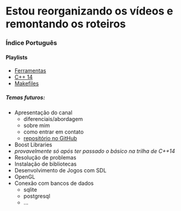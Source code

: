 # Estou reorganizando os vídeos e remontando os roteiros

### Índice Português

#### Playlists

- [Ferramentas](ferramentas/README.md)
- [C++ 14](cpp14/README.md)
- [Makefiles](makefiles/README.md)

##### Temas futuros:

- Apresentação do canal
   - diferenciais/abordagem
   - sobre mim
   - como entrar em contato
   - [repositório no GitHub](https://github.com/masterl/channel_annotations)
- Boost Libraries
- *provavelmente só após ter passado o básico na trilha de C++14*
 - Resolução de problemas
 - Instalação de bibliotecas
 - Desenvolvimento de Jogos com SDL
 - OpenGL
 - Conexão com bancos de dados
    - sqlite
    - postgresql
    - ...

